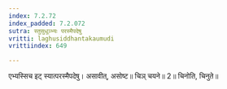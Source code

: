 ```yaml
---
index: 7.2.72
index_padded: 7.2.072
sutra: स्तुसुधूञ्भ्यः परस्मैपदेषु
vritti: laghusiddhantakaumudi
vrittiindex: 649

---
```

एभ्यस्सिच इट् स्यात्परस्मैपदेषु। असावीत्, असोष्ट॥ चिञ् चयने॥ 2॥ चिनोति, चिनुते॥